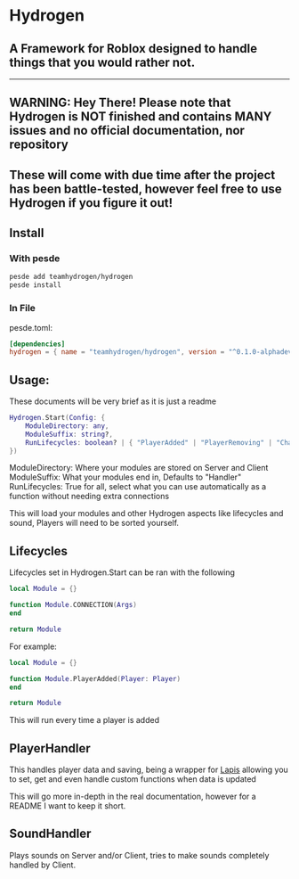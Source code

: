 # Hydrogen

## A Framework for Roblox designed to handle things that you would rather not.

---

## WARNING: Hey There! Please note that Hydrogen is NOT finished and contains MANY issues and no official documentation, nor repository

## These will come with due time after the project has been battle-tested, however feel free to use Hydrogen if you figure it out!

## Install

### With pesde

```sh
pesde add teamhydrogen/hydrogen
pesde install
```

### In File

pesde.toml:

```toml
[dependencies]
hydrogen = { name = "teamhydrogen/hydrogen", version = "^0.1.0-alphadev-1"}
```

## Usage:

These documents will be very brief as it is just a readme

```lua
Hydrogen.Start(Config: {
	ModuleDirectory: any,
	ModuleSuffix: string?,
	RunLifecycles: boolean? | { "PlayerAdded" | "PlayerRemoving" | "CharacterAdded" | "Heartbeat" | "RenderStepped" }?,
})
```

ModuleDirectory: Where your modules are stored on Server and Client
ModuleSuffix: What your modules end in, Defaults to "Handler"
RunLifecycles: True for all, select what you can use automatically as a function without needing extra connections

This will load your modules and other Hydrogen aspects like lifecycles and sound, Players will need to be sorted yourself.

## Lifecycles

Lifecycles set in Hydrogen.Start can be ran with the following

```lua
local Module = {}

function Module.CONNECTION(Args)
end

return Module
```

For example:

```lua
local Module = {}

function Module.PlayerAdded(Player: Player)
end

return Module
```

This will run every time a player is added

## PlayerHandler

This handles player data and saving, being a wrapper for [Lapis](https://nezuo.github.io/lapis/) allowing you to set, get and even handle custom functions when data is updated

This will go more in-depth in the real documentation, however for a README I want to keep it short.

## SoundHandler

Plays sounds on Server and/or Client, tries to make sounds completely handled by Client.

